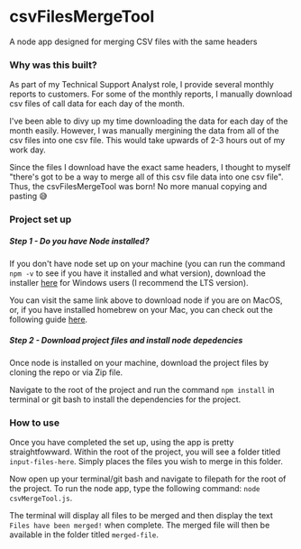 # csvFilesMergeTool
A node app designed for merging CSV files with the same headers

### Why was this built?
As part of my Technical Support Analyst role, I provide several monthly reports to customers. For some of the monthly reports, I manually download csv files of call data for each day of the month. 

I've been able to divy up my time downloading the data for each day of the month easily. However, I was manually mergining the data from all of the csv files into one csv file. This would take upwards of 2-3 hours out of my work day.

Since the files I download have the exact same headers, I thought to myself "there's got to be a way to merge all of this csv file data into one csv file". Thus, the csvFilesMergeTool was born! No more manual copying and pasting :sweat_smile:

### Project set up

##### Step 1 - Do you have Node installed?
If you don't have node set up on your machine (you can run the command `npm -v` to see if you have it installed and what version), download the installer [here](https://nodejs.org/en/download/) for Windows users (I recommend the LTS version).

You can visit the same link above to download node if you are on MacOS, or, if you have installed homebrew on your Mac, you can check out the following guide [here](https://formulae.brew.sh/formula/node).

##### Step 2 - Download project files and install node depedencies
Once node is installed on your machine, download the project files by cloning the repo or via Zip file.

Navigate to the root of the project and run the command `npm install` in terminal or git bash to install the dependencies for the project.

### How to use
Once you have completed the set up, using the app is pretty straightfowward. Within the root of the project, you will see a folder titled `input-files-here`. Simply places the files you wish to merge in this folder.

Now open up your terminal/git bash and navigate to filepath for the root of the project. To run the node app, type the following command:
`node csvMergeTool.js`.

The terminal will display all files to be merged and then display the text `Files have been merged!` when complete. The merged file will then be available in the folder titled `merged-file`.